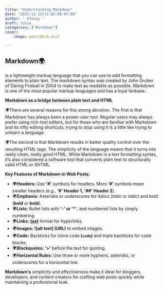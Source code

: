 ```yaml
---
title: "Understanding Markdown"
date: "2023-11-11T11:02:08-07:00"
author: " Efesoy "
draft: false
categories: ["Markdown"]
cover:
    image: post/06/6.avif

---
```

## Markdown🌍
is a lightweight markup language that you can use to add formatting elements to plain text. The markdown syntax was created by John Gruber of Daring Fireball in 2004 to make text as readable as possible. Markdown is one of the most popular markup languages and has a loyal fanbase.

**Markdown as a bridge between plain text and HTML**

🌍There are several reasons for this strong devotion. The first is that Markdown has always been a power-user tool. Regular users may always prefer using rich-text editors, but for those who are familiar with Markdown and its nifty editing shortcuts, trying to stop using it is a little like trying to unlearn a language.

🌍The second is that Markdown results in better quality control over the resulting HTML tags. The simplicity of the language means that it turns into really clean, really good HTML. While Markdown is a text formatting syntax, it’s also considered a software tool that converts plain text to structurally valid HTML or XHTML. 

**Key Features of Markdown in Web Posts:**
- 🌍**Headers:** Use **'#'** symbols for headers. More **'#'** symbols mean smaller headers (e.g., **'#' Header 1, '##' Header 2**).
- 🌍**Emphasis:** Asterisks or underscores for italics (*italic* or _italic_) and bold (**bold** or __bold__).
- 🌍**Lists:** Bullet lists with **'-' or '*'**, and numbered lists by simply numbering.
- 🌍**Links:** **[text](URL)** format for hyperlinks.
- 🌍**Images:** **![alt text] (URL)** to embed images.
- 🌍**Code:** Backticks for inline code **(`code`)** and triple backticks for code blocks.
- 🌍**Blockquotes: '>'** before the text for quoting.
- 🌍**Horizontal Rules:** Use three or more hyphens, asterisks, or underscores for a horizontal line.

**Markdown's** simplicity and effectiveness make it ideal for bloggers, developers, and content creators for crafting web posts quickly while maintaining a professional look.





